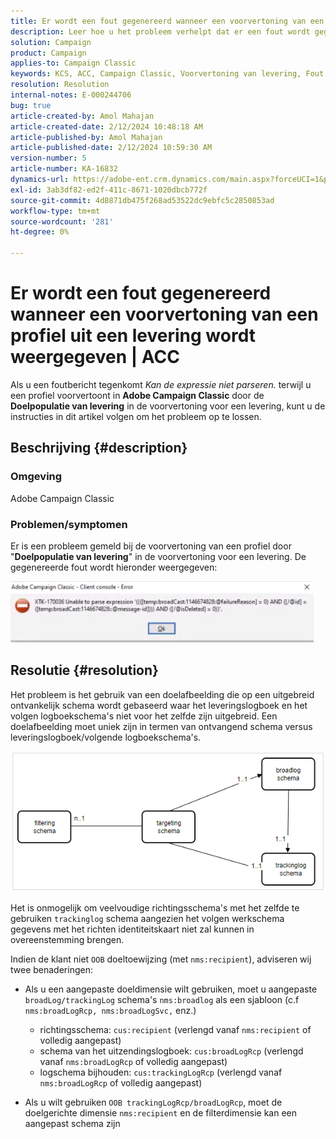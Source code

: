 ```yaml
---
title: Er wordt een fout gegenereerd wanneer een voorvertoning van een profiel uit een levering wordt weergegeven | ACC
description: Leer hoe u het probleem verhelpt dat er een fout wordt gegenereerd bij de voorvertoning van een profiel in Adobe Campaign Classic.
solution: Campaign
product: Campaign
applies-to: Campaign Classic
keywords: KCS, ACC, Campaign Classic, Voorvertoning van levering, Fout
resolution: Resolution
internal-notes: E-000244706
bug: true
article-created-by: Amol Mahajan
article-created-date: 2/12/2024 10:48:18 AM
article-published-by: Amol Mahajan
article-published-date: 2/12/2024 10:59:30 AM
version-number: 5
article-number: KA-16832
dynamics-url: https://adobe-ent.crm.dynamics.com/main.aspx?forceUCI=1&pagetype=entityrecord&etn=knowledgearticle&id=75da0239-94c9-ee11-9079-6045bd006b4b
exl-id: 3ab3df82-ed2f-411c-8671-1020dbcb772f
source-git-commit: 4d8871db475f268ad53522dc9ebfc5c2850853ad
workflow-type: tm+mt
source-wordcount: '281'
ht-degree: 0%

---
```


# Er wordt een fout gegenereerd wanneer een voorvertoning van een profiel uit een levering wordt weergegeven | ACC


Als u een foutbericht tegenkomt *Kan de expressie niet parseren.* terwijl u een profiel voorvertoont in <b>Adobe Campaign Classic</b> door de <b>Doelpopulatie van levering</b> in de voorvertoning voor een levering, kunt u de instructies in dit artikel volgen om het probleem op te lossen.

## Beschrijving {#description}


### <b>Omgeving</b>

Adobe Campaign Classic



### <b>Problemen/symptomen</b>

Er is een probleem gemeld bij de voorvertoning van een profiel door &quot;<b>Doelpopulatie van levering</b>&quot; in de voorvertoning voor een levering. De gegenereerde fout wordt hieronder weergegeven:

![](assets/___82da0239-94c9-ee11-9079-6045bd006b4b___.jpeg)




## Resolutie {#resolution}


Het probleem is het gebruik van een doelafbeelding die op een uitgebreid ontvankelijk schema wordt gebaseerd waar het leveringslogboek en het volgen logboekschema&#39;s niet voor het zelfde zijn uitgebreid. Een doelafbeelding moet uniek zijn in termen van ontvangend schema versus leveringslogboek/volgende logboekschema&#39;s.

![](assets/3ec555a6-30d1-ec11-a7b5-0022480a8d10.png)

Het is onmogelijk om veelvoudige richtingsschema&#39;s met het zelfde te gebruiken `trackinglog` schema aangezien het volgen werkschema gegevens met het richten identiteitskaart niet zal kunnen in overeenstemming brengen.

Indien de klant niet `OOB` doeltoewijzing (met `nms:recipient`), adviseren wij twee benaderingen:

- Als u een aangepaste doeldimensie wilt gebruiken, moet u aangepaste `broadLog/trackingLog` schema&#39;s `nms:broadlog` als een sjabloon (c.f `nms:broadLogRcp, nms:broadLogSvc,` enz.)

   - richtingsschema: `cus:recipient` (verlengd vanaf `nms:recipient` of volledig aangepast)
   - schema van het uitzendingslogboek: `cus:broadLogRcp` (verlengd vanaf `nms:broadLogRcp` of volledig aangepast)
   - logschema bijhouden: `cus:trackingLogRcp` (verlengd vanaf `nms:broadLogRcp` of volledig aangepast)
- Als u wilt gebruiken `OOB trackingLogRcp/broadLogRcp`, moet de doelgerichte dimensie `nms:recipient` en de filterdimensie kan een aangepast schema zijn
